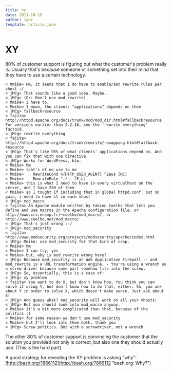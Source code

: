 ```yaml
---
title: xy
date: 2011-10-19
author: igor
template: article.jade
---
```

# XY
80% of customer support is figuring out what the customer's problem really is. Usually that's because someone or something set into their mind that they have to use a certain technology.

    < Mmike> Hm, it seems that I do have to enable/set rewrite rules per vhost :/
    < jMCg> That sounds like a good idea. Maybe.
    < jMCg> (Or: Don't use mod_rewrite)
    < Mmike> I have to.
    < Mmike> I mean, the clients "applications" depends on them
    < jMCg> fallbackresource
    < fajita> http://httpd.apache.org/docs/trunk/mod/mod_dir.html#fallbackresource For versions earlier than 2.2.16, see the 'rewrite everything' factoid.
    < jMCg> rewrite everything
    < fajita> http://httpd.apache.org/docs/trunk/rewrite/remapping.html#fallback-resource
    < jMCg> That's like 95% of what clients' applications depend on. And you can fix that with one directive.
    < jMCg> Works for WordPress, btw.
    < Mmike> hm
    < Mmike> taht's of no use to me
    < Mmike>    RewriteCond %{HTTP_USER_AGENT} ^Zeus [NC]
    < Mmike>    RewriteRule ^.* - [F,L]
    < Mmike> this is what I need to have in every virtualhost on the server, and I have 250 of them
    < Mmike> so I tought if including that in global httpd.conf, but no gain, i need to have it in each vhost
    < jMCg> mod_macro
    < fajita> An Apache module written by Fabien Coelho that lets you define and use macros in the Apache configuration file. or http://www.cri.ensmp.fr/~coelho/mod_macro/, or http://www.coelho.net/mod_macro/
    < jMCg> That's just wrong :-/
    < jMCg> mod_security
    < fajita> http://www.modsecurity.org/projects/modsecurity/apache/index.html
    < jMCg> Mmike: use mod_security for that kind of crap.
    < Mmike> hm
    < Mmike> I can try, yes
    < Mmike> but, why is mod_rewrite wrong here?
    < jMCg> Because mod_security is an Web Application Firewall -- and mod_rewrite is a URL transformation engine. - You're using a wrench as a screw driver because some part somehow fits into the screw.
    < jMCg> So, essentially, this is a case of:
    < jMCg> xy problem
    < fajita> You want to do X, but don't know how. You think you can solve it using Y, but don't know how to do that, either. So, you ask about Y in order to solve X, which doesn't make sense. Just ask about X!
    < jMCg> And guess what? mod_security will work on all your vhosts!
    < jMCg> But you should look into mod_macro anyway.
    < Mmike> it's a bit more complicated than that, because of the politics :)
    < Mmike> for some reason we don't use mod_security
    < Mmike> but I'll look into them both, thank you
    < jMCg> Screw politics. But with a screwdriver, not a wrench

The other 80% of customer support is convincing the customer that the solution you provided not only is correct, but also one they should actually use. (This is the hard part)

A good strategy for revealing the XY problem is asking "why": [http://bash.org/?866112](http://bash.org/?866112 "bash.org: Why?")
